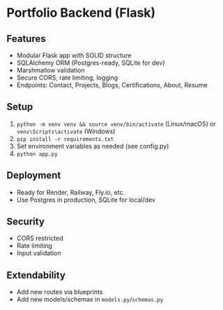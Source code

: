 # Portfolio Backend (Flask)

## Features
- Modular Flask app with SOLID structure
- SQLAlchemy ORM (Postgres-ready, SQLite for dev)
- Marshmallow validation
- Secure CORS, rate limiting, logging
- Endpoints: Contact, Projects, Blogs, Certifications, About, Resume

## Setup
1. `python -m venv venv && source venv/bin/activate` (Linux/macOS) or `venv\Scripts\activate` (Windows)
2. `pip install -r requirements.txt`
3. Set environment variables as needed (see config.py)
4. `python app.py`

## Deployment
- Ready for Render, Railway, Fly.io, etc.
- Use Postgres in production, SQLite for local/dev

## Security
- CORS restricted
- Rate limiting
- Input validation

## Extendability
- Add new routes via blueprints
- Add new models/schemas in `models.py`/`schemas.py`

